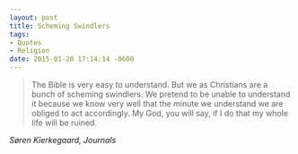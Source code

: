 ```yaml
---
layout: post
title: Scheming Swindlers
tags:
- Quotes
- Religion
date: 2015-01-20 17:14:14 -0600
---
```


<blockquote class="big">The Bible is very easy to understand. But we as Christians are a bunch of scheming swindlers. We pretend to be unable to understand it because we know very well that the minute we understand we are obliged to act accordingly. My God, you will say, if I do that my whole life will be ruined.</blockquote>

<cite class="big">S&oslash;ren Kierkegaard, *Journals*</cite>


